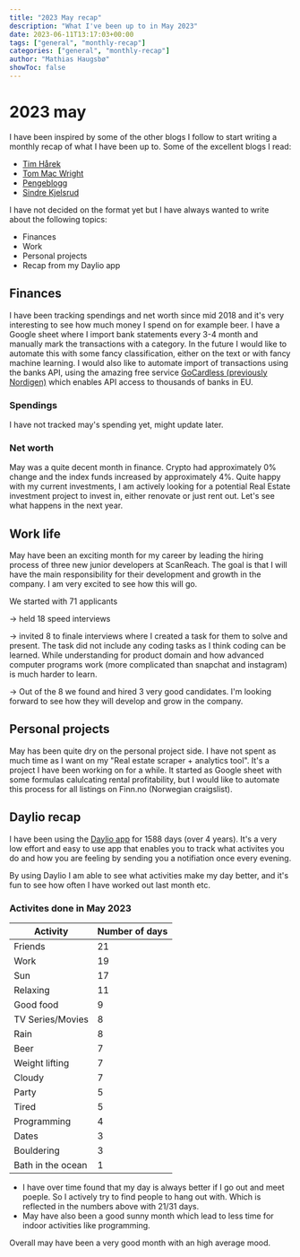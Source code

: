 ```yaml
---
title: "2023 May recap"
description: "What I've been up to in May 2023"
date: 2023-06-11T13:17:03+00:00
tags: ["general", "monthly-recap"]
categories: ["general", "monthly-recap"]
author: "Mathias Haugsbø"
showToc: false
---
```


# 2023 may

I have been inspired by some of the other blogs I follow to start writing a monthly recap of what I have been up to.
Some of the excellent blogs I read:

- [Tim Hårek](https://timharek.no/blog/2023-may-recently/)
- [Tom Mac Wright](https://macwright.com/2023/06/01/recently.html)
- [Pengeblogg](https://pengeblogg.bloggnorge.com/2023/01/31/2023-status-etter-januar/)
- [Sindre Kjelsrud](https://kjelsrud.dev/blog-posts/life/may23/)

I have not decided on the format yet but I have always wanted to write about the following topics:

- Finances
- Work
- Personal projects
- Recap from my Daylio app

## Finances

I have been tracking spendings and net worth since mid 2018 and it's very interesting to see how much money I spend on for example beer. I have a Google sheet where I import bank statements every 3-4 month and manually mark the transactions with a category. In the future I would like to automate this with some fancy classification, either on the text or with fancy machine learning.
I would also like to automate import of transactions using the banks API, using the amazing free service [GoCardless (previously Nordigen)](https://gocardless.com/bank-account-data/) which enables API access to thousands of banks in EU.

### Spendings

I have not tracked may's spending yet, might update later.

### Net worth

May was a quite decent month in finance. Crypto had approximately 0% change and the index funds increased by approximately 4%. Quite happy with my current investments, I am actively looking for a potential Real Estate investment project to invest in, either renovate or just rent out. Let's see what happens in the next year.

## Work life

May have been an exciting month for my career by leading the hiring process of three new junior developers at ScanReach. The goal is that I will have the main responsibility for their development and growth in the company. I am very excited to see how this will go.

We started with 71 applicants

-> held 18 speed interviews

-> invited 8 to finale interviews where I created a task for them to solve and present. The task did not include any coding tasks as I think coding can be learned. While understanding for product domain and how advanced computer programs work (more complicated than snapchat and instagram) is much harder to learn.

-> Out of the 8 we found and hired 3 very good candidates. I'm looking forward to see how they will develop and grow in the company.

## Personal projects

May has been quite dry on the personal project side. I have not spent as much time as I want on my "Real estate scraper + analytics tool". It's a project I have been working on for a while. It started as Google sheet with some formulas calulcating rental profitability, but I would like to automate this process for all listings on Finn.no (Norwegian craigslist).

## Daylio recap

I have been using the [Daylio app](https://daylio.net/) for 1588 days (over 4 years). It's a very low effort and easy to use app that enables you to track what activites you do and how you are feeling by sending you a notifiation once every evening.

By using Daylio I am able to see what activities make my day better, and it's fun to see how often I have worked out last month etc.

### Activites done in May 2023

| Activity          | Number of days |
| ----------------- | -------------- |
| Friends           | 21             |
| Work              | 19             |
| Sun               | 17             |
| Relaxing          | 11             |
| Good food         | 9              |
| TV Series/Movies  | 8              |
| Rain              | 8              |
| Beer              | 7              |
| Weight lifting    | 7              |
| Cloudy            | 7              |
| Party             | 5              |
| Tired             | 5              |
| Programming       | 4              |
| Dates             | 3              |
| Bouldering        | 3              |
| Bath in the ocean | 1              |

- I have over time found that my day is always better if I go out and meet poeple. So I actively try to find people to hang out with. Which is reflected in the numbers above with 21/31 days.
- May have also been a good sunny month which lead to less time for indoor activities like programming.

Overall may have been a very good month with an high average mood.
